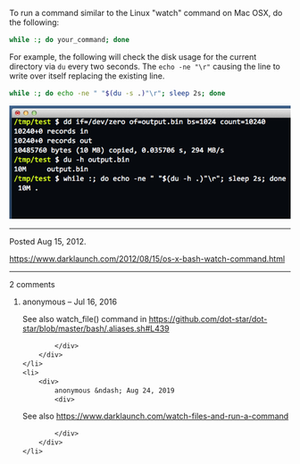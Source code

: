 To run a command similar to the Linux "watch" command on Mac OSX, do the following:

```sh
while :; do your_command; done
```

For example, the following will check the disk usage for the current directory via `du` every two seconds. The `echo -ne "\r"` causing the line to write over itself replacing the existing line.

```sh
while :; do echo -ne " "$(du -s .)"\r"; sleep 2s; done
```

<img alt="" src="/img/uploads/2012-08/bash-osx-watch-command.png" />

---

Posted Aug 15, 2012.

https://www.darklaunch.com/2012/08/15/os-x-bash-watch-command.html

---

2 comments

<ol>
    <li>
        <div>
            anonymous &ndash; Jul 16, 2016
            <div>

See also watch_file() command in <a href="https://github.com/dot-star/dot-star/blob/master/bash/.aliases.sh#L439">https://github.com/dot-star/dot-star/blob/master/bash/.aliases.sh#L439</a>

            </div>
        </div>
    </li>
    <li>
        <div>
            anonymous &ndash; Aug 24, 2019
            <div>

See also <a href="https://www.darklaunch.com/watch-files-and-run-a-command">https://www.darklaunch.com/watch-files-and-run-a-command</a>

            </div>
        </div>
    </li>
</ol>
